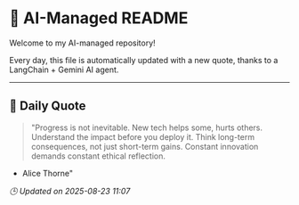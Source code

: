 # 🧠 AI-Managed README

Welcome to my AI-managed repository!

Every day, this file is automatically updated with a new quote, thanks to a LangChain + Gemini AI agent.

---

## 📅 Daily Quote

> "Progress is not inevitable. New tech helps some, hurts others. Understand the impact before you deploy it. Think long-term consequences, not just short-term gains. Constant innovation demands constant ethical reflection.

- Alice Thorne"

*🕒 Updated on 2025-08-23 11:07*